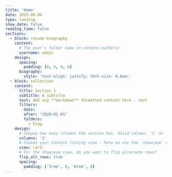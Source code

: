 ```yaml
---
title: 'Home'
date: 2025-08-04
type: landing
show_date: false
reading_time: false
sections:
  - block: resume-biography
    content:
      # The user's folder name in content/authors/
      username: admin
    design:
      spacing:
        padding: [0, 0, 0, 0]
      biography:
        style: 'text-align: justify; font-size: 0.8em;'
  - block: collection
    content:
      title: Section 1
      subtitle: A subtitle
      text: Add any **markdown** formatted content here - text
      filters:
        date:
        after: "2020-01-01"
        folders:
          - blog
    design:
      # Choose how many columns the section has. Valid values: '1' or '2'.
      columns: '2'
      # Choose your content listing view - here we use the `showcase` view
      view: card
      # For the Showcase view, do you want to flip alternate rows?
      flip_alt_rows: true
      spacing:
        padding: ['3rem', 0, '6rem', 0]
---
```

